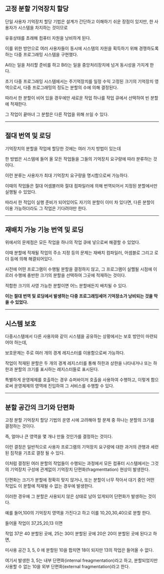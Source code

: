 ## 고정 분할 기억장치 할당

단일 사용자 기억장치 할당 기법은 설계가 간단하고 이해하기 쉬운 장점이 있지만, 한 사용자가 시스템을 차지하는 것이므로

유휴상태를 초래해 컴퓨터 자원을 낭비하게 된다.

이를 위한 방안으로 여러 사용자들이 동시에 시스템의 자원을 획득하기 위해 경쟁하도록 하는 다중 프로그래밍 시스템을 구현했다.

A라는 일을 처리할 준비를 하고 B라는 일을 중앙처리장치에 넘겨 동시성을 가지게 한다.

초기 다중 프로그래밍 시스템에서는 주기억장치를 일정 수익 고정된 크기의 기억장치 영역으로서, 다중 프로그래밍의 정도는 분할의 수에 의해 결정된다.

따라서 한 분할이 비어 있을 경우에만 새로운 작업 하나를 작업 큐에서 선택하여 빈 분할에 적재한다.

그 작업이 끝마녀 그 분할은 다른 작업을 위해 쓰일 수 있다.

------------------------------------------------------------------------

## 절대 번역 및 로딩

기억장치의 분할을 작업에 할당한 것에는 여러 가지 방법이 있는데

한 방법은 시스템에 들어 올 모든 작업들을 그들의 기억장치 요구량에 따라 분류하는 것이다.

이런 분류는 사용자가 최대 기억장치 요구량을 명시함으로써 가능하다.

이때의 작업들은 절대 어셈블러와 절대 컴파일러에 의해 번역되어서 지정된 분할에서만 실행될 수 있었다.

따라서 한 적입이 실행 준비가 되어있어도 자기의 분할이 이미 차 있다면, 다른 분할이 이용 가능하더라도 그 작업은 기다려야만 한다.

------------------------------------------------------------------------

## 재배치 가능 기능 번역 및 로딩

위에서의 문제점은 모든 작업을 하나의 작업 큐에 넣으로써 해결할 수 있었다.

이때 분할에 적재될 작업의 주소 지정 등의 문제는 재배치 컴파일러, 어셈블로 그리고 로더 등에 의해 해결되어있다.

사전에 어떤 프로그램이 수행될 분할을 결정하지 않고, 그 프로그램이 실핼될 시점에 이르러 수행에 충반한 크기의 분할을 선택하여 그곳에 적재하는 것이다.

적합한 크기의 사영 가능한 분할이면 어느 분할에든지 배치될 수 있다. 

**이는 절대 번역 및 로딩에서 발생하는 다중 프로그래밍세어 기억장소가 낭비되는 것을 막을 수 있었다.**

------------------------------------------------------------------------

## 시스템 보호

다중시스템에서 다른 사용자와 같이 시스템을 공유하는 상황에서는 보호 방안이 마련되어야 하는데,

보호문제는 주로 여러 개의 경계 레지스터를 이용함으로써 가능하다.

작업이 적재된 분할은 두 개의 경계 레지스터를 통해 하한과 상한을 나타내거나 또는 하한과 분할의 크기를 표시하는 레지스터들로 표시된다.

특별하게 운영체제를 호출하는 경우 슈퍼바이저 호출을 사용하여 수행하고, 이렇게 함으로써 운영체제의 영역에 진입하여 그 서비스를 수행할 수 있다.

------------------------------------------------------------------------

## 분할 공간의 크기와 단편화

고정 분할 기억장치 할당 기법의 운영 시에 고려해야 할 문제 중 하나는 분할의 크기를 결정하는 것이다.

즉, 얼마나 큰 영역을 몇 개나 만들 것인가를 결정하는 것이다.

이런 결정은 일반적으로 사용자 프로그램의 기억장치 요구량에 대한 과거의 관행과 세련된  짐작을 기초로 결정 될 수 있다.

이처럼 결정된 여러 분할의 작업들이 수행되는 과정에서 모든 컴퓨터 시스템에서는 그것의 기억장치 구성에 관계없이 기억장치 단편화(fragmenttation) 현상이 발생한다.

단편화는 크기가 분할에 정확히 맞지 않거나, 또는 분할이 너무 작아서 대기 중인 어떤 작업도 이 분할에 적재될 수 없는 경우에 발생한다.

이러한 경우에 그 분할은 사용되지 않은 상태로 남아 있게되어 단편화가 발생하는 것이다.

예를 들어,100의 기억장치 영역을 가진다고 하고 이를 10,20,30,40으로 분할 한다.

들어올 작업이 37,25,20,13 이면 

작업 37은 40 분할된 곳에, 25는 30이 분할된 곳에 20은 20이 분할된 곳에 된다고 하면,

미사용 공간 3, 5, 0 에 분할된 10을 합치면 18이 되지만 13의 작업은 들어올 수 없다.

여기서 발생한 3, 5는 내부 단편화(internal freagmentation)라고 하고, 분할되었지만 사용할 수 없는 10을 외부 단편화(external fragmentation)라고 한다.
